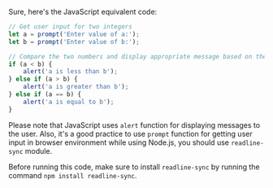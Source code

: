 Sure, here's the JavaScript equivalent code:

```javascript
// Get user input for two integers
let a = prompt('Enter value of a:');
let b = prompt('Enter value of b:');

// Compare the two numbers and display appropriate message based on the condition
if (a < b) {
    alert('a is less than b');
} else if (a > b) {
    alert('a is greater than b');
} else if (a == b) {
    alert('a is equal to b');
}
```

Please note that JavaScript uses `alert` function for displaying messages to the user. Also, it's a good practice to use `prompt` function for getting user input in browser environment while using Node.js, you should use `readline-sync` module.

Before running this code, make sure to install `readline-sync` by running the command `npm install readline-sync`.
